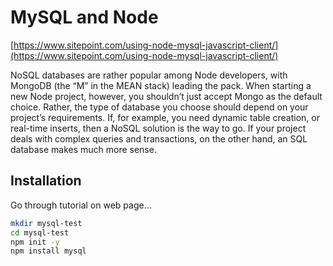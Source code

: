 # MySQL and Node

[https://www.sitepoint.com/using-node-mysql-javascript-client/](https://www.sitepoint.com/using-node-mysql-javascript-client/)

NoSQL databases are rather popular among Node developers, with MongoDB (the “M” in the MEAN stack) leading the pack. When starting a new Node project, however, you shouldn’t just accept Mongo as the default choice. Rather, the type of database you choose should depend on your project’s requirements. If, for example, you need dynamic table creation, or real-time inserts, then a NoSQL solution is the way to go. If your project deals with complex queries and transactions, on the other hand, an SQL database makes much more sense.



## Installation

Go through tutorial on web page...

```bash
mkdir mysql-test
cd mysql-test
npm init -y
npm install mysql
```

